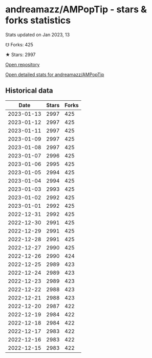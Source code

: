 # andreamazz/AMPopTip - stars & forks statistics

Stats updated on Jan 2023, 13

☋ Forks: 425

★ Stars: 2997

[Open repository](https://github.com/andreamazz/AMPopTip)

[Open detailed stats for andreamazz/AMPopTip](https://reviewgithub.com/rep/andreamazz/AMPopTip)

## Historical data
| Date | Stars | Forks |
|------|-------|-------|
| 2023-01-13 | 2997 | 425 | 
| 2023-01-12 | 2997 | 425 | 
| 2023-01-11 | 2997 | 425 | 
| 2023-01-09 | 2997 | 425 | 
| 2023-01-08 | 2997 | 425 | 
| 2023-01-07 | 2996 | 425 | 
| 2023-01-06 | 2995 | 425 | 
| 2023-01-05 | 2994 | 425 | 
| 2023-01-04 | 2994 | 425 | 
| 2023-01-03 | 2993 | 425 | 
| 2023-01-02 | 2992 | 425 | 
| 2023-01-01 | 2992 | 425 | 
| 2022-12-31 | 2992 | 425 | 
| 2022-12-30 | 2991 | 425 | 
| 2022-12-29 | 2991 | 425 | 
| 2022-12-28 | 2991 | 425 | 
| 2022-12-27 | 2990 | 425 | 
| 2022-12-26 | 2990 | 424 | 
| 2022-12-25 | 2989 | 423 | 
| 2022-12-24 | 2989 | 423 | 
| 2022-12-23 | 2989 | 423 | 
| 2022-12-22 | 2988 | 423 | 
| 2022-12-21 | 2988 | 423 | 
| 2022-12-20 | 2987 | 422 | 
| 2022-12-19 | 2984 | 422 | 
| 2022-12-18 | 2984 | 422 | 
| 2022-12-17 | 2983 | 422 | 
| 2022-12-16 | 2983 | 422 | 
| 2022-12-15 | 2983 | 422 | 

